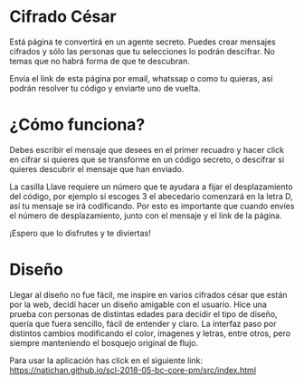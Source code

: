 # Cifrado César

Está página te convertirá en un agente secreto. Puedes crear mensajes cifrados y sólo las personas que tu selecciones lo podrán descifrar. No temas que no habrá forma de que te descubran.

Envía el link de esta página por email, whatssap o como tu quieras, así podrán resolver tu código y enviarte uno de vuelta.

# ¿Cómo funciona?

Debes escribir el mensaje que desees en el primer recuadro y hacer click en cifrar si quieres que se transforme en un código secreto, o descifrar si quieres descubrir el mensaje que han enviado. 
 
La casilla Llave requiere un número que te ayudara a fijar el desplazamiento del código, por ejemplo si escoges 3 el abecedario comenzará en la letra D, así tu mensaje se irá codificando. Por esto es importante que cuando envíes el número de desplazamiento, junto con el mensaje y el link de la página.

¡Espero que lo disfrutes y te diviertas!

# Diseño

Llegar al diseño no fue fácil, me inspire en varios cifrados césar que están por la web, decidí hacer un diseño amigable con el usuario. Hice una prueba con personas de distintas edades para decidir el tipo de diseño, quería que fuera sencillo, fácil de entender y claro. La interfaz paso por distintos cambios modificando el color, imagenes y letras, entre otros, pero siempre manteniendo el bosquejo original de flujo. 

Para usar la aplicación has click en el siguiente link: https://natichan.github.io/scl-2018-05-bc-core-pm/src/index.html